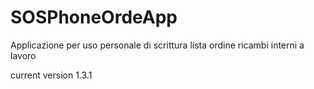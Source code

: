 # SOSPhoneOrdeApp
Applicazione per uso personale di scrittura lista ordine ricambi interni a lavoro

current version 1.3.1
